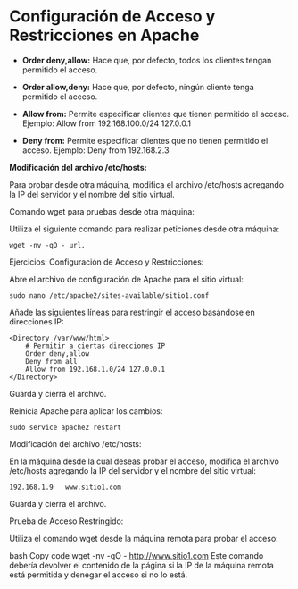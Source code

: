 # Configuración de Acceso y Restricciones en Apache

- **Order deny,allow:** Hace que, por defecto, todos los clientes tengan permitido el acceso.

- **Order allow,deny:** Hace que, por defecto, ningún cliente tenga permitido el acceso.

- **Allow from:** Permite especificar clientes que tienen permitido el acceso. Ejemplo: Allow from 192.168.100.0/24 127.0.0.1

- **Deny from:** Permite especificar clientes que no tienen permitido el acceso. Ejemplo: Deny from 192.168.2.3

**Modificación del archivo /etc/hosts:**

Para probar desde otra máquina, modifica el archivo /etc/hosts agregando la IP del servidor y el nombre del sitio virtual.

Comando wget para pruebas desde otra máquina:

Utiliza el siguiente comando para realizar peticiones desde otra máquina: 

```
wget -nv -qO - url.
```

Ejercicios:
Configuración de Acceso y Restricciones:

Abre el archivo de configuración de Apache para el sitio virtual:

```
sudo nano /etc/apache2/sites-available/sitio1.conf
```

Añade las siguientes líneas para restringir el acceso basándose en direcciones IP:

```
<Directory /var/www/html>
    # Permitir a ciertas direcciones IP
    Order deny,allow
    Deny from all
    Allow from 192.168.1.0/24 127.0.0.1
</Directory>
```

Guarda y cierra el archivo.

Reinicia Apache para aplicar los cambios:

```
sudo service apache2 restart
```

Modificación del archivo /etc/hosts:

En la máquina desde la cual deseas probar el acceso, modifica el archivo /etc/hosts agregando la IP del servidor y el nombre del sitio virtual:

```
192.168.1.9   www.sitio1.com
```
Guarda y cierra el archivo.

Prueba de Acceso Restringido:

Utiliza el comando wget desde la máquina remota para probar el acceso:

bash
Copy code
wget -nv -qO - http://www.sitio1.com
Este comando debería devolver el contenido de la página si la IP de la máquina remota está permitida y denegar el acceso si no lo está.
